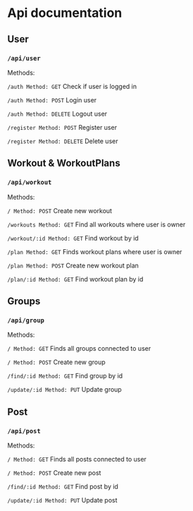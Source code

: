 # Api documentation

## User

### `/api/user`

Methods:

`/auth Method: GET`
Check if user is logged in

`/auth Method: POST`
Login user

`/auth Method: DELETE`
Logout user

`/register Method: POST`
Register user

`/register Method: DELETE`
Delete user

## Workout & WorkoutPlans

### `/api/workout`

Methods:

`/ Method: POST`
Create new workout

`/workouts Method: GET`
Find all workouts where user is owner

`/workout/:id Method: GET`
Find workout by id

`/plan Method: GET`
Finds workout plans where user is owner

`/plan Method: POST`
Create new workout plan

`/plan/:id Method: GET`
Find workout plan by id

## Groups

### `/api/group`

Methods:

`/ Method: GET`
Finds all groups connected to user

`/ Method: POST`
Create new group

`/find/:id Method: GET`
Find group by id

`/update/:id Method: PUT`
Update group

## Post

### `/api/post`

Methods:

`/ Method: GET`
Finds all posts connected to user

`/ Method: POST`
Create new post

`/find/:id Method: GET`
Find post by id

`/update/:id Method: PUT`
Update post

